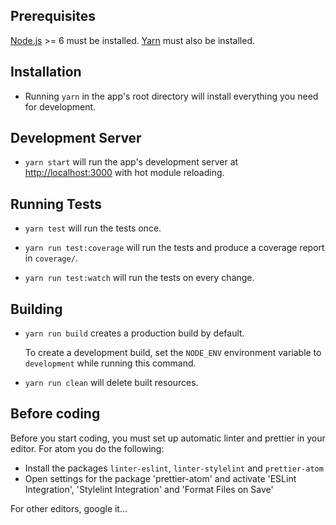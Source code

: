 ## Prerequisites

[Node.js](http://nodejs.org/) >= 6 must be installed.
[Yarn](https://yarnpkg.com) must also be installed.

## Installation

- Running `yarn` in the app's root directory will install everything you need for development.

## Development Server

- `yarn start` will run the app's development server at [http://localhost:3000](http://localhost:3000) with hot module reloading.

## Running Tests

- `yarn test` will run the tests once.

- `yarn run test:coverage` will run the tests and produce a coverage report in `coverage/`.

- `yarn run test:watch` will run the tests on every change.

## Building

- `yarn run build` creates a production build by default.

  To create a development build, set the `NODE_ENV` environment variable to `development` while running this command.

- `yarn run clean` will delete built resources.

## Before coding

Before you start coding, you must set up automatic linter and prettier in your editor. For atom you do the following:

- Install the packages `linter-eslint`, `linter-stylelint` and `prettier-atom`
- Open settings for the package 'prettier-atom' and activate 'ESLint Integration', 'Stylelint Integration' and 'Format Files on Save'

For other editors, google it...
